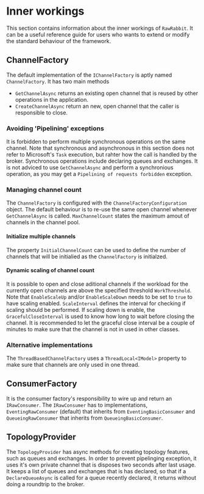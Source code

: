 # Inner workings
This section contains information about the inner workings of `RawRabbit`. It can be a useful reference guide for users who wants to extend or modify the standard behaviour of the framework.

## ChannelFactory
The default implementation of the `IChannelFactory` is aptly named `ChannelFactory`. It has two main methods

* `GetChannelAsync` returns an existing open channel that is reused by other operations in the application.
* `CreateChannelAsync` return an new, open channel that the caller is responsible to close.

### Avoiding 'Pipelining' exceptions
It is forbidden to perform multiple synchronous operations on the same channel. Note that synchronous and asynchronous in this section does not refer to Microsoft's `Task` execution, but rahter how the call is handled by the broker. Synchronous operations include declaring queues and exchanges. It is not adviced to use `GetChannelAsync` and perform a synchronious operation, as you may get a `Pipelining of requests forbidden` exception.

### Managing channel count
The `ChannelFactory` is configured with the `ChannelFactoryConfiguration` object. The default behaviour is to re-use the same open channel whenever `GetChannelAsync` is called. `MaxChannelCount` states the maximum amout of channels in the channel pool.

#### Initialize multiple channels
The property `InitialChannelCount` can be used to define the number of channels that will be initialied as the `ChannelFactory` is initialzed.

#### Dynamic scaling of channel count
It is possible to open and close aditional channels if the workload for the currently open channels are above the specified threshold `WorkThreshold`. Note that `EnableScaleUp` and/or `EnableScaleDown` needs to be set to `true` to have scaling enabled. `ScaleInterval` defines the interval for checking if scaling should be performed. If scaling down is enable, the `GracefulCloseInterval` is used to know how long to wait before closing the channel. It is recommended to let the graceful close interval be a couple of minutes to make sure that the channel is not in used in other classes.

### Alternative implementations
The `ThreadBasedChannelFactory` uses a `ThreadLocal<IModel>` property to make sure that channels are only used in one thread. 

## ConsumerFactory
It is the consumer factory's responsibility to wire up and return an `IRawConsumer`. The `IRawConsumer` has to implementations, `EventingRawConsumer` (default) that inherits from `EventingBasicConsumer` and `QueueingRawConsumer` that inherits from `QueueingBasicConsumer`.

## TopologyProvider
The `TopologyProvider` has async methods for creating topology features, such as queues and exchanges. In order to prevent pipelinging exception, it uses it's own private channel that is disposes two seconds after last usage. It keeps a list of queues and exchanges that is has declared, so that if a `DeclareQueueAsync` is called for a queue recently declared, it returns without doing a roundtrip to the broker.